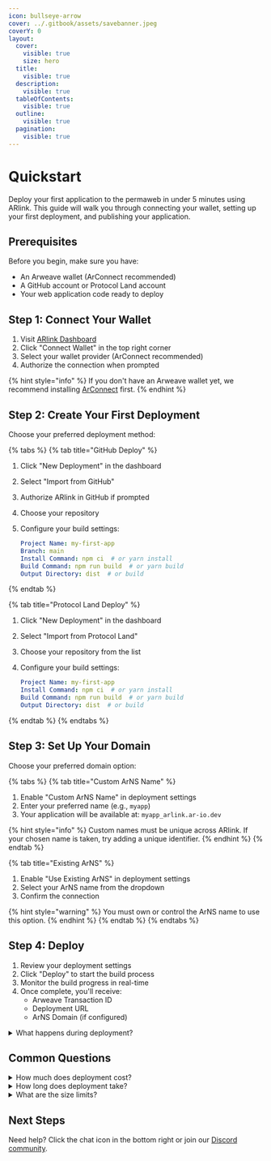 ```yaml
---
icon: bullseye-arrow
cover: ../.gitbook/assets/savebanner.jpeg
coverY: 0
layout:
  cover:
    visible: true
    size: hero
  title:
    visible: true
  description:
    visible: true
  tableOfContents:
    visible: true
  outline:
    visible: true
  pagination:
    visible: true
---
```


# Quickstart

Deploy your first application to the permaweb in under 5 minutes using ARlink. This guide will walk you through connecting your wallet, setting up your first deployment, and publishing your application.

## Prerequisites

Before you begin, make sure you have:

* An Arweave wallet (ArConnect recommended)
* A GitHub account or Protocol Land account
* Your web application code ready to deploy

## Step 1: Connect Your Wallet

1. Visit [ARlink Dashboard](https://arlink.dev)
2. Click "Connect Wallet" in the top right corner
3. Select your wallet provider (ArConnect recommended)
4. Authorize the connection when prompted

{% hint style="info" %}
If you don't have an Arweave wallet yet, we recommend installing [ArConnect](https://arconnect.io) first.
{% endhint %}

## Step 2: Create Your First Deployment

Choose your preferred deployment method:

{% tabs %}
{% tab title="GitHub Deploy" %}
1. Click "New Deployment" in the dashboard
2. Select "Import from GitHub"
3. Authorize ARlink in GitHub if prompted
4. Choose your repository
5.  Configure your build settings:

    ```yaml
    Project Name: my-first-app
    Branch: main
    Install Command: npm ci  # or yarn install
    Build Command: npm run build  # or yarn build
    Output Directory: dist  # or build
    ```
{% endtab %}

{% tab title="Protocol Land Deploy" %}
1. Click "New Deployment" in the dashboard
2. Select "Import from Protocol Land"
3. Choose your repository from the list
4.  Configure your build settings:

    ```yaml
    Project Name: my-first-app
    Install Command: npm ci  # or yarn install
    Build Command: npm run build  # or yarn build
    Output Directory: dist  # or build
    ```
{% endtab %}
{% endtabs %}

## Step 3: Set Up Your Domain

Choose your preferred domain option:

{% tabs %}
{% tab title="Custom ArNS Name" %}
1. Enable "Custom ArNS Name" in deployment settings
2. Enter your preferred name (e.g., `myapp`)
3. Your application will be available at: `myapp_arlink.ar-io.dev`

{% hint style="info" %}
Custom names must be unique across ARlink. If your chosen name is taken, try adding a unique identifier.
{% endhint %}
{% endtab %}

{% tab title="Existing ArNS" %}
1. Enable "Use Existing ArNS" in deployment settings
2. Select your ArNS name from the dropdown
3. Confirm the connection

{% hint style="warning" %}
You must own or control the ArNS name to use this option.
{% endhint %}
{% endtab %}
{% endtabs %}

## Step 4: Deploy

1. Review your deployment settings
2. Click "Deploy" to start the build process
3. Monitor the build progress in real-time
4. Once complete, you'll receive:
   * Arweave Transaction ID
   * Deployment URL
   * ArNS Domain (if configured)

<details>

<summary>What happens during deployment?</summary>

1. Your code is cloned from the repository
2. Dependencies are installed using your specified install command
3. Application is built using your build command
4. Built files are bundled and uploaded to Arweave
5. ArNS records are updated (if configured)
6. Your application becomes available on the permaweb

</details>

## Common Questions

<details>

<summary>How much does deployment cost?</summary>

Deployment costs are free for the duration of the PermaHacks and the Arweave FullStack Hackathon!&#x20;

</details>

<details>

<summary>How long does deployment take?</summary>

Most deployments complete in 2-5 minutes. Factors affecting deployment time:

* Repository size
* Build complexity
* Network conditions
* Arweave network speed

</details>

<details>

<summary>What are the size limits?</summary>

* Maximum build output: 10MB
* Build timeout: 10 minutes
* For larger applications, consider:
  * Optimizing assets
  * Using lazy loading
  * Implementing code splitting

</details>

## Next Steps

Need help? Click the chat icon in the bottom right or join our [Discord community](https://discord.gg/gxGTmUyBWp).
